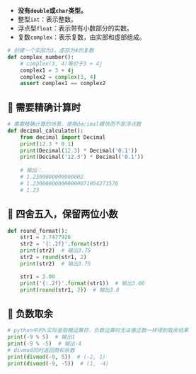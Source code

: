 - __没有`double`或`char`类型。__
- 整型`int`：表示整数。 
- 浮点型`float`：表示带有小数部分的实数。 
- 复数`complex`：表示复数，由实部和虚部组成。

```python
# 创建一个实部为3，虚部为4的复数
def complex_number():
    # complex(3, 4)等价于3 + 4j
    complex1 = 3 + 4j
    complex2 = complex(3, 4)
    assert complex1 == complex2
```

## 📌 需要精确计算时

```python
# 需要精确计算的场景，使用decimal模块而不是浮点数
def decimal_calculate():
    from decimal import Decimal
    print(12.3 * 0.1)
    print(Decimal(12.3) * Decimal('0.1'))
    print(Decimal('12.3') * Decimal('0.1'))
    
    # 输出：
    # 1.2300000000000002
    # 1.230000000000000071054273576
    # 1.23
```

## 📌 四舍五入，保留两位小数

```python
def round_format():
    str1 = 3.7477926
    str2 = '{:.2f}'.format(str1)
    print(str2)  # 输出3.75
    str2 = round(str1, 2)
    print(str2)  # 输出3.75

    str1 = 3.00
    print('{:.2f}'.format(str1))  # 输出3.00
    print(round(str1, 2))  # 输出3.0
```

## 📌 负数取余

```python
# python中的%实际是取模运算符，负数运算时无法像正数一样得到取余结果
print(-9 % 5)  # 输出1
print(-9 % -5)  # 输出-4
# divmod同时返回商和余数
print(divmod(-9, 5))  # (-2, 1)
print(divmod(-9, -5))  # (1, -4)
```
